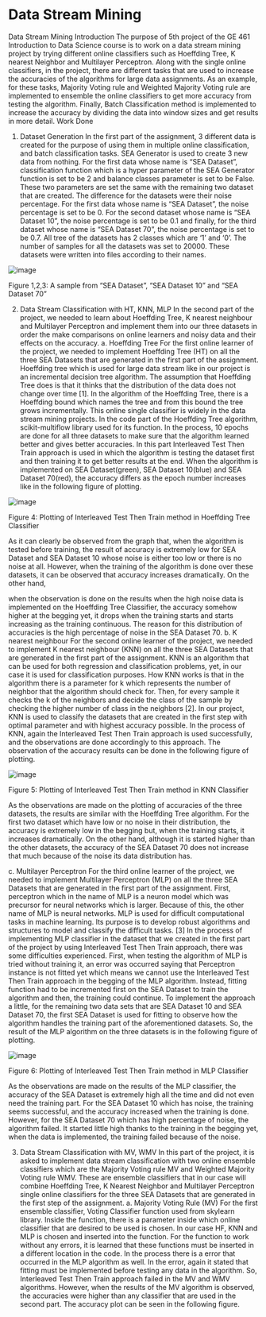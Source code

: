 # Data Stream Mining


Data Stream Mining
Introduction
The purpose of 5th project of the GE 461 Introduction to Data Science course is to work on a data stream mining project by trying different online classifiers such as Hoeffding Tree, K nearest Neighbor and Multilayer Perceptron. Along with the single online classifiers, in the project, there are different tasks that are used to increase the accuracies of the algorithms for large data assignments. As an example, for these tasks, Majority Voting rule and Weighted Majority Voting rule are implemented to ensemble the online classifiers to get more accuracy from testing the algorithm. Finally, Batch Classification method is implemented to increase the accuracy by dividing the data into window sizes and get results in more detail.
Work Done

1.	Dataset Generation
In the first part of the assignment, 3 different data is created for the purpose of using them in multiple online classification, and batch classification tasks. SEA Generator is used to create 3 new data from nothing. For the first data whose name is “SEA Dataset”, classification function which is a hyper parameter of the SEA Generator function is set to be 2 and balance classes parameter is set to be False. These two parameters are set the same with the remaining two dataset that are created. The difference for the datasets were their noise percentage. For the first data whose name is “SEA Dataset”, the noise percentage is set to be 0. For the second dataset whose name is “SEA Dataset 10”, the noise percentage is set to be 0.1 and finally, for the third dataset whose name is “SEA Dataset 70”, the noise percentage is set to be 0.7. All tree of the datasets has 2 classes which are ‘1’ and ‘0’. The number of samples for all the datasets was set to 20000. These datasets were written into files according to their names.

![image](https://github.com/MehmetOguzhanTor/DataStreamMining/assets/116079107/573d32c2-41dd-42d6-b217-b136029c797b)

Figure 1,2,3: A sample from “SEA Dataset”, “SEA Dataset 10” and “SEA Dataset 70”

2.	Data Stream Classification with HT, KNN, MLP
In the second part of the project, we needed to learn about Hoeffding Tree, K nearest neighbour and Multilayer Perceptron and implement them into our three datasets in order the make comparisons on online learners and noisy data and their effects on the accuracy.
a.	Hoeffding Tree
For the first online learner of the project, we needed to implement Hoeffding Tree (HT) on all the three SEA Datasets that are generated in the first part of the assignment. Hoeffding tree which is used for large data stream like in our project is an incremental decision tree algorithm. The assumption that Hoeffding Tree does is that it thinks that the distribution of the data does not change over time [1]. In the algorithm of the Hoeffding Tree, there is a Hoeffding bound which names the tree and from this bound the tree grows incrementally. This online single classifier is widely in the data stream mining projects.
In the code part of the Hoeffding Tree algorithm, scikit-multiflow library used for its function. In the process, 10 epochs are done for all three datasets to make sure that the algorithm learned better and gives better accuracies. In this part Interleaved Test Then Train approach is used in which the algorithm is testing the dataset first and then training it to get better results at the end. When the algorithm is implemented on SEA Dataset(green), SEA Dataset 10(blue) and SEA Dataset 70(red), the accuracy differs as the epoch number increases like in the following figure of plotting.

![image](https://github.com/MehmetOguzhanTor/DataStreamMining/assets/116079107/dc63d073-7a1b-4f44-b7f1-eeccb11ce9dc)

Figure 4: Plotting of Interleaved Test Then Train method in Hoeffding Tree Classifier

As it can clearly be observed from the graph that, when the algorithm is tested before training, the result of accuracy is extremely low for SEA Dataset and SEA Dataset 10 whose noise is either too low or there is no noise at all. However, when the training of the algorithm is done over these datasets, it can be observed that accuracy increases dramatically. On the other hand,
 
when the observation is done on the results when the high noise data is implemented on the Hoeffding Tree Classifier, the accuracy somehow higher at the begging yet, it drops when the training starts and starts increasing as the training continuous. The reason for this distribution of accuracies is the high percentage of noise in the SEA Dataset 70.
b.	K nearest neighbour
For the second online learner of the project, we needed to implement K nearest neighbour (KNN) on all the three SEA Datasets that are generated in the first part of the assignment. KNN is an algorithm that can be used for both regression and classification problems, yet, in our case it is used for classification purposes. How KNN works is that in the algorithm there is a parameter for k which represents the number of neighbor that the algorithm should check for. Then, for every sample it checks the k of the neighbors and decide the class of the sample by checking the higher number of class in the neighbors [2].
In our project, KNN is used to classify the datasets that are created in the first step with optimal parameter and with highest accuracy possible. In the process of KNN, again the Interleaved Test Then Train approach is used successfully, and the observations are done accordingly to this approach. The observation of the accuracy results can be done in the following figure of plotting.

![image](https://github.com/MehmetOguzhanTor/DataStreamMining/assets/116079107/c52031f6-38c6-4f4e-bd03-68eb6d0f679a)

Figure 5: Plotting of Interleaved Test Then Train method in KNN Classifier

As the observations are made on the plotting of accuracies of the three datasets, the results are similar with the Hoeffding Tree algorithm. For the first two dataset which have low or no noise in their distribution, the accuracy is extremely low in the begging but, when the training starts, it increases dramatically. On the other hand, although it is started higher than the other datasets, the accuracy of the SEA Dataset 70 does not increase that much because of the noise its data distribution has.
 
c.	Multilayer Perceptron
For the third online learner of the project, we needed to implement Multilayer Perceptron (MLP) on all the three SEA Datasets that are generated in the first part of the assignment. First, perceptron which in the name of MLP is a neuron model which was precursor for neural networks which is larger. Because of this, the other name of MLP is neural networks. MLP is used for difficult computational tasks in machine learning. Its purpose is to develop robust algorithms and structures to model and classify the difficult tasks. [3]
In the process of implementing MLP classifier in the dataset that we created in the first part of the project by using Interleaved Test Then Train approach, there was some difficulties experienced. First, when testing the algorithm of MLP is tried without training it, an error was occurred saying that Perceptron instance is not fitted yet which means we cannot use the Interleaved Test Then Train approach in the begging of the MLP algorithm. Instead, fitting function had to be incremented first on the SEA Dataset to train the algorithm and then, the training could continue. To implement the approach a little, for the remaining two data sets that are SEA Dataset 10 and SEA Dataset 70, the first SEA Dataset is used for fitting to observe how the algorithm handles the training part of the aforementioned datasets. So, the result of the MLP algorithm on the three datasets is in the following figure of plotting.

![image](https://github.com/MehmetOguzhanTor/DataStreamMining/assets/116079107/5f898dbc-88db-4cb0-86e7-4defa91db7aa)

Figure 6: Plotting of Interleaved Test Then Train method in MLP Classifier

As the observations are made on the results of the MLP classifier, the accuracy of the SEA Dataset is extremely high all the time and did not even need the training part. For the SEA Dataset 10 which has noise, the training seems successful, and the accuracy increased when the training is done. However, for the SEA Dataset 70 which has high percentage of noise, the algorithm failed. It started little high thanks to the training in the begging yet, when the data is implemented, the training failed because of the noise.
 
3.	Data Stream Classification with MV, WMV
In this part of the project, it is asked to implement data stream classification with two online ensemble classifiers which are the Majority Voting rule MV and Weighted Majority Voting rule WMV. These are ensemble classifiers that in our case will combine Hoeffding Tree, K Nearest Neighbor and Multilayer Perceptron single online classifiers for the three SEA Datasets that are generated in the first step of the assignment.
a.	Majority Voting Rule (MV)
For the first ensemble classifier, Voting Classifier function used from skylearn library. Inside the function, there is a parameter inside which online classifier that are desired to be used is chosen. In our case HF, KNN and MLP is chosen and inserted into the function. For the function to work without any errors, it is learned that these functions must be inserted in a different location in the code. In the process there is a error that occurred in the MLP algorithm as well. In the error, again it stated that fitting must be implemented before testing any data in the algorithm. So, Interleaved Test Then Train approach failed in the MV and WMV algorithms. However, when the results of the MV algorithm is observed, the accuracies were higher than any classifier that are used in the second part. The accuracy plot can be seen in the following figure.

